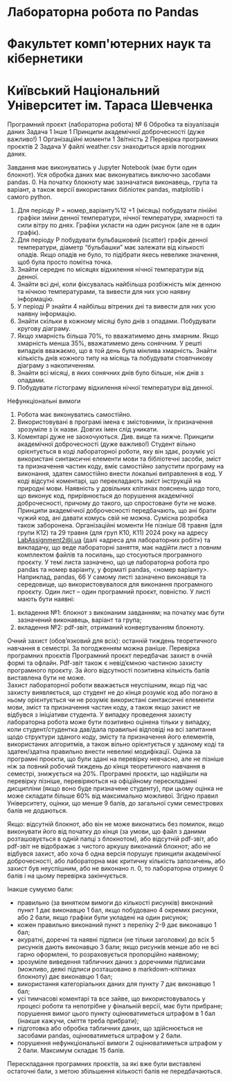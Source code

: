 <h1>Лабораторна робота по Pandas</h1>
<h1>Факультет комп'ютерних наук та кібернетики</h1>
<h1>Київський Національний Університет ім. Тараса Шевченка</h1>

Програмний проєкт (лабораторна робота) № 6
Обробка та візуалізація даних
Задача	1
Інше	1
Принципи академічної доброчесності (дуже важливо!)	1
Організаційні моменти	1
Звітність	2
Перевірка програмних проєктів	2
Задача
У файлі weather.csv знаходиться архів погодних даних.

Завдання має виконуватись у Jupyter Notebook (має бути один блокнот). Уся обробка даних має виконуватись виключно засобами pandas.
0. На початку блокноту має зазначатися виконавець, група та варіант, а також версії використаних бібліотек pandas, matplotlib і самого python.
1. Для періоду P = номер_варіанту%12 +1 (місяць) побудувати лінійні графіки зміни денної температури, нічної температури, хмарності та сили вітру по днях. Графіки укласти на один рисунок (але не в один графік).
2. Для періоду P побудувати бульбашковий (scatter) графік денної температури, діаметр “бульбашки” має залежати від кількості опадів. Якщо опадів не було, то підібрати якесь невелике значення, щоб була просто помітна точка.
3. Знайти середнє по місяцях відхилення нічної температури від денної.
4. Знайти всі дні, коли фіксувалась найбільша розбіжність між денною та нічною температурами, та вивести для них усю наявну інформацію.
5. У періоді P знайти 4 найбільш вітрених дні та вивести для них усю наявну інформацію.
6. Знайти скільки в кожному місяці було днів з опадами. Побудувати кругову діаграму.
7. Якщо хмарність більша 70%, то вважатимемо день хмарним. Якщо хмарність менша 35%, вважатимемо день сонячним. У решті випадків вважаємо, що в той день була мінлива хмарність. Знайти кількість днів кожного типу на місяць та побудувати стовпчикову діаграму з накопиченням.
8. Знайти всі місяці, в яких сонячних днів було більше, ніж днів з опадами.
9. Побудувати гістограму відхилення нічної температури від денної.

Нефункціональні вимоги
1. Робота має виконуватись самостійно.
2. Використовувані в програмі імена є змістовними, їх призначення зрозуміле з їх назви. Довгих імен слід уникати.
3. Коментарі дуже не заохочуються. Див. вище та нижче.
Принципи академічної доброчесності (дуже важливо!)
Студент вільно орієнтується в коді лабораторної роботи, яку він здає, розуміє усі використані синтаксичні елементи мови та бібліотечні засоби, зміст та призначення частин коду, вміє самостійно запустити програму на виконання, здатен самостійно внести локальні виправлення в код. У коді відсутні коментарі, що перекладають зміст інструкцій на природні мови. Наявність у довільних клітинах пояснень щодо того, що виконує код, прирівнюється до порушення академічної доброчесності, причому до такого, що спростоване бути не може.
Принципи академічної доброчесності передбачають, що ані брати чужий код, ані давати комусь свій не можна. Сумісна розробка також заборонена.
Організаційні моменти
Не пізніше 08 травня (для групи К12) та 29 травня (для груп К10, К11) 2024 року на адресу LabAssignment2@i.ua (далі «адреса для лабораторних робіт») та викладачу, що веде лабораторні заняття, має надійти лист з повним комплектом файлів та посилань, що стосуються програмного проєкту. У темі листа зазначено, що це лабораторна робота про pandas та номер варіанту, у форматі pandas, <номер варіанту>. Наприклад, pandas, 66
У самому листі зазначено виконавця та середовище, що використовувалося для виконання програмного проєкту. Один лист – один програмний проєкт, повністю. 
У листі мають бути наявні:
1) вкладення №1: блокнот з виконаним завданням; на початку має бути зазначений виконавець, варіант та група;
2) вкладення №2: pdf-звіт, отриманий конвертуванням блокноту.

Очний захист (обов’язковий для всіх): останнiй тиждень теоретичного навчання в семестрi. За погодженням можна ранiше.
Перевірка програмних проєктів
Програмний проєкт передбачає захист в очній формі та офлайн. Pdf-звіт також є невід’ємною частиною захисту програмного проєкту. За його відсутності позитивна кількість балів виставлена бути не може.  
Захист лабораторної роботи вважається неуспішним, якщо під час захисту виявляється, що студент не до кінця розуміє код або погано в ньому орієнтується чи не розуміє використані синтаксичні елементи мови, зміст та призначення частин коду, а також якщо захист не відбувся з ініціативи студента.
У випадку проведення захисту лабораторна робота може бути позитивно оцінена тільки у випадку, коли студент/студентка дав/дала правильні відповіді на всі запитання щодо структури зданого коду, змісту та призначення його елементів, використаних алгоритмів, а також вільно орієнтується у зданому коді та здатен/здатна правильно внести невеликі модифікації.
Оцінка за програмні проєкти, що були здані на перевірку невчасно, але не пізніше ніж за повний робочий тиждень до кінця теоретичного навчання в семестрі, знижується на 20%. Програмні проєкти, що надійшли на перевірку пізніше, перевіряються на офіційному перескладанні дисципліни (якщо воно буде призначене студенту), при цьому оцінка не може складати більше 60% від максимально можливої.
Згідно правил Університету, оцінки, що менше 9 балів, до загальної суми семестрових балів не додаються.

Якщо:
відсутній блокнот,
або він не може виконатись без помилок, якщо виконувати його від початку до кінця (за умови, що файл з даними розташовується в одній папці з блокнотом),
або відсутній pdf-звіт,
або pdf-звіт не відображає з чистого аркушу виконаний блокнот;
або не відбувся захист,
або хоча б одна версія порушує принципи академічної доброчесності,
або лабораторна має критичну кількість запозичень,
або захист був неуспішним,
або не виконано п. 0, 
то лабораторна отримує 0 балів і на цьому перевірка закінчується.

Інакше сумуємо бали:
- правильно (за винятком вимоги до кількості рисунків) виконаний пункт 1 дає виконавцю 1 бал, якщо побудовано 4 окремих рисунки, або 2 бали, якщо графіки були укладені на один рисунок;
- кожен правильно виконаний пункт з переліку 2-9 дає виконавцю 1 бал;
- акуратні, доречні та наявні підписи (не тільки заголовки) до всіх 5 рисунків дають виконавцю 3 бали; якщо рисунків менше або не всі гарно оформлені, то розраховується пропорційно наявному;
- зрозуміле виведення табличних даних з доречними підписами (можливо, деякі підписи розташовано в markdown-клітинах блокноту) дає виконавцю 1 бал;
- використання категоріальних даних для пункту 7 дає виконавцю 1 бал;
- усі тимчасові коментарі та все зайве, що використовувалось у процесі роботи та непотрібне у фінальній версії, має бути прибране; порушення вимог цього пункту оцінюватиметься штрафом в 1 бал (інакше кажучи, сміття треба прибрати);
- підготовка або обробка табличних даних, що здійснюється не засобами pandas, оцінюватиметься штрафом у 2 бали.
- порушення нефункціональної вимоги 2 оцінюватиметься штрафом у 2 бали.
  Максимум складає 15 балів.

Перескладання програмних проєктів, за які вже були виставлені остаточні бали, з метою збільшення кількості балів не передбачаються.
